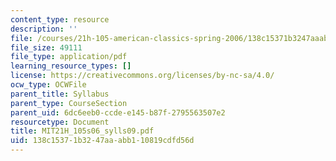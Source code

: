 ```yaml
---
content_type: resource
description: ''
file: /courses/21h-105-american-classics-spring-2006/138c15371b3247aaabb110819cdfd56d_MIT21H_105s06_sylls09.pdf
file_size: 49111
file_type: application/pdf
learning_resource_types: []
license: https://creativecommons.org/licenses/by-nc-sa/4.0/
ocw_type: OCWFile
parent_title: Syllabus
parent_type: CourseSection
parent_uid: 6dc6eeb0-ccde-e145-b87f-2795563507e2
resourcetype: Document
title: MIT21H_105s06_sylls09.pdf
uid: 138c1537-1b32-47aa-abb1-10819cdfd56d
---
```

